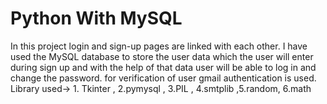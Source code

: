 # Python With MySQL
In this project login and sign-up pages are linked with each other.  I have used the MySQL database to store the user data which the user will enter during sign up and with the help of that data user will be able to log in and change the password.
for verification of user gmail authentication is used.
Library used-> 1. Tkinter , 2.pymysql , 3.PIL , 4.smtplib ,5.random, 6.math
